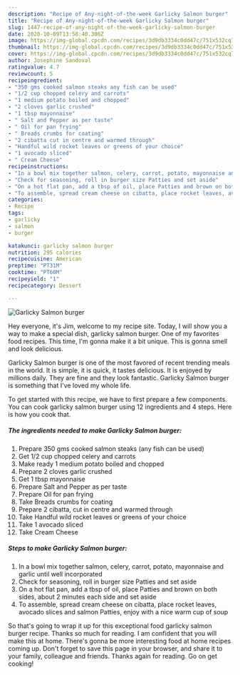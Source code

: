 ```yaml
---
description: "Recipe of Any-night-of-the-week Garlicky Salmon burger"
title: "Recipe of Any-night-of-the-week Garlicky Salmon burger"
slug: 1447-recipe-of-any-night-of-the-week-garlicky-salmon-burger
date: 2020-10-09T13:58:40.306Z
image: https://img-global.cpcdn.com/recipes/3d9db3334c0dd47c/751x532cq70/garlicky-salmon-burger-recipe-main-photo.jpg
thumbnail: https://img-global.cpcdn.com/recipes/3d9db3334c0dd47c/751x532cq70/garlicky-salmon-burger-recipe-main-photo.jpg
cover: https://img-global.cpcdn.com/recipes/3d9db3334c0dd47c/751x532cq70/garlicky-salmon-burger-recipe-main-photo.jpg
author: Josephine Sandoval
ratingvalue: 4.7
reviewcount: 5
recipeingredient:
- "350 gms cooked salmon steaks any fish can be used"
- "1/2 cup chopped celery and carrots"
- "1 medium potato boiled and chopped"
- "2 cloves garlic crushed"
- "1 tbsp mayonnaise"
- " Salt and Pepper as per taste"
- " Oil for pan frying"
- " Breads crumbs for coating"
- "2 cibatta cut in centre and warmed through"
- "Handful wild rocket leaves or greens of your choice"
- "1 avocado sliced"
- " Cream Cheese"
recipeinstructions:
- "In a bowl mix together salmon, celery, carrot, potato, mayonnaise and garlic until well incorporated"
- "Check for seasoning, roll in burger size Patties and set aside"
- "On a hot flat pan, add a tbsp of oil, place Patties and brown on both sides, about 2 minutes each side and set aside"
- "To assemble, spread cream cheese on cibatta, place rocket leaves, avocado slices and salmon Patties, enjoy with a nice warm cup of soup"
categories:
- Recipe
tags:
- garlicky
- salmon
- burger

katakunci: garlicky salmon burger 
nutrition: 295 calories
recipecuisine: American
preptime: "PT31M"
cooktime: "PT60M"
recipeyield: "1"
recipecategory: Dessert

---
```



![Garlicky Salmon burger](https://img-global.cpcdn.com/recipes/3d9db3334c0dd47c/751x532cq70/garlicky-salmon-burger-recipe-main-photo.jpg)

Hey everyone, it's Jim, welcome to my recipe site. Today, I will show you a way to make a special dish, garlicky salmon burger. One of my favorites food recipes. This time, I'm gonna make it a bit unique. This is gonna smell and look delicious.



Garlicky Salmon burger is one of the most favored of recent trending meals in the world. It is simple, it is quick, it tastes delicious. It is enjoyed by millions daily. They are fine and they look fantastic. Garlicky Salmon burger is something that I've loved my whole life.


To get started with this recipe, we have to first prepare a few components. You can cook garlicky salmon burger using 12 ingredients and 4 steps. Here is how you cook that.

<!--inarticleads1-->

##### The ingredients needed to make Garlicky Salmon burger:

1. Prepare 350 gms cooked salmon steaks (any fish can be used)
1. Get 1/2 cup chopped celery and carrots
1. Make ready 1 medium potato boiled and chopped
1. Prepare 2 cloves garlic crushed
1. Get 1 tbsp mayonnaise
1. Prepare  Salt and Pepper as per taste
1. Prepare  Oil for pan frying
1. Take  Breads crumbs for coating
1. Prepare 2 cibatta, cut in centre and warmed through
1. Take Handful wild rocket leaves or greens of your choice
1. Take 1 avocado sliced
1. Take  Cream Cheese




<!--inarticleads2-->

##### Steps to make Garlicky Salmon burger:

1. In a bowl mix together salmon, celery, carrot, potato, mayonnaise and garlic until well incorporated
1. Check for seasoning, roll in burger size Patties and set aside
1. On a hot flat pan, add a tbsp of oil, place Patties and brown on both sides, about 2 minutes each side and set aside
1. To assemble, spread cream cheese on cibatta, place rocket leaves, avocado slices and salmon Patties, enjoy with a nice warm cup of soup




So that's going to wrap it up for this exceptional food garlicky salmon burger recipe. Thanks so much for reading. I am confident that you will make this at home. There's gonna be more interesting food at home recipes coming up. Don't forget to save this page in your browser, and share it to your family, colleague and friends. Thanks again for reading. Go on get cooking!
